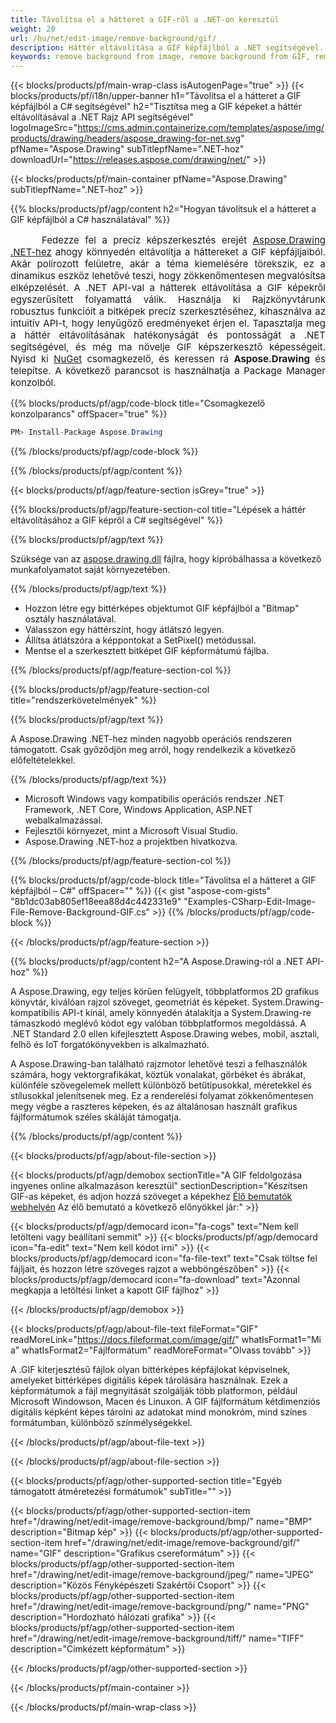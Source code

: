 ```yaml
---
title: Távolítsa el a hátteret a GIF-ről a .NET-on keresztül
weight: 20
url: /hu/net/edit-image/remove-background/gif/
description: Háttér eltávolítása a GIF képfájlból a .NET segítségével.
keywords: remove background from image, remove background from GIF, remove background via C#, background removal, erase background, clean image, 2D graphics, drawing API, edit bitmap C#, Drawing .NET-hoz, save bitmap, save GIF image, cross-platform 2D graphic library, Bitmap class, raster graphics drawing, rendering raster images, GIF image file
---
```


{{< blocks/products/pf/main-wrap-class isAutogenPage="true" >}}
{{< blocks/products/pf/i18n/upper-banner h1="Távolítsa el a hátteret a GIF képfájlból a C# segítségével" h2="Tisztítsa meg a GIF képeket a háttér eltávolításával a .NET Rajz API segítségével" logoImageSrc="https://cms.admin.containerize.com/templates/aspose/img/products/drawing/headers/aspose_drawing-for-net.svg" pfName="Aspose.Drawing" subTitlepfName=".NET-hoz" downloadUrl="https://releases.aspose.com/drawing/net/" >}}

{{< blocks/products/pf/main-container pfName="Aspose.Drawing" subTitlepfName=".NET-hoz" >}}


{{% blocks/products/pf/agp/content h2="Hogyan távolítsuk el a hátteret a GIF képfájlból a C# használatával" %}}

<p align="justify" style="text-indent:50px;font-size:15px;">
Fedezze fel a precíz képszerkesztés erejét <a href="https://products.aspose.com/drawing/net">Aspose.Drawing .NET-hez</a> ahogy könnyedén eltávolítja a háttereket a GIF képfájljaiból. Akár polírozott felületre, akár a téma kiemelésére törekszik, ez a dinamikus eszköz lehetővé teszi, hogy zökkenőmentesen megvalósítsa elképzelését. A .NET API-val a hátterek eltávolítása a GIF képekről egyszerűsített folyamattá válik. Használja ki Rajzkönyvtárunk robusztus funkcióit a bitképek precíz szerkesztéséhez, kihasználva az intuitív API-t, hogy lenyűgöző eredményeket érjen el. Tapasztalja meg a háttér eltávolításának hatékonyságát és pontosságát a .NET segítségével, és még ma növelje GIF képszerkesztő képességeit. Nyisd ki <a href="https://www.nuget.org/packages/aspose.drawing">NuGet</a> csomagkezelő, és keressen rá <b>Aspose.Drawing</b> és telepítse. A következő parancsot is használhatja a Package Manager konzolból.</p>

{{% blocks/products/pf/agp/code-block title="Csomagkezelő konzolparancs" offSpacer="true" %}}
```cs
PM> Install-Package Aspose.Drawing
```
{{% /blocks/products/pf/agp/code-block %}}

{{% /blocks/products/pf/agp/content %}}


{{< blocks/products/pf/agp/feature-section isGrey="true" >}}

{{% blocks/products/pf/agp/feature-section-col title="Lépések a háttér eltávolításához a GIF képről a C# segítségével" %}}

{{% blocks/products/pf/agp/text %}}

Szüksége van az [aspose.drawing.dll](https://downloads.aspose.com/drawing/net) fájlra, hogy kipróbálhassa a következő munkafolyamatot saját környezetében.

{{% /blocks/products/pf/agp/text %}}

+ Hozzon létre egy bittérképes objektumot GIF képfájlból a "Bitmap" osztály használatával.
+ Válasszon egy háttérszínt, hogy átlátszó legyen.
+ Állítsa átlátszóra a képpontokat a SetPixel() metódussal.
+ Mentse el a szerkesztett bitképet GIF képformátumú fájlba.

{{% /blocks/products/pf/agp/feature-section-col %}}

{{% blocks/products/pf/agp/feature-section-col title="rendszerkövetelmények" %}}

{{% blocks/products/pf/agp/text %}}

A Aspose.Drawing .NET-hez minden nagyobb operációs rendszeren támogatott. Csak győződjön meg arról, hogy rendelkezik a következő előfeltételekkel.

{{% /blocks/products/pf/agp/text %}}

- Microsoft Windows vagy kompatibilis operációs rendszer .NET Framework, .NET Core, Windows Application, ASP.NET webalkalmazással.
- Fejlesztői környezet, mint a Microsoft Visual Studio.
- Aspose.Drawing .NET-hoz a projektben hivatkozva.

{{% /blocks/products/pf/agp/feature-section-col %}}

{{% blocks/products/pf/agp/code-block title="Távolítsa el a hátteret a GIF képfájlból – C#" offSpacer="" %}}
{{< gist "aspose-com-gists" "8b1dc03ab805ef18eea88d4c442331e9" "Examples-CSharp-Edit-Image-File-Remove-Background-GIF.cs" >}}
{{% /blocks/products/pf/agp/code-block %}}

{{< /blocks/products/pf/agp/feature-section >}}


<!-- aboutfile Starts -->

{{% blocks/products/pf/agp/content h2="A Aspose.Drawing-ról a .NET API-hoz" %}}

A Aspose.Drawing, egy teljes körűen felügyelt, többplatformos 2D grafikus könyvtár, kiválóan rajzol szöveget, geometriát és képeket. System.Drawing-kompatibilis API-t kínál, amely könnyedén átalakítja a System.Drawing-re támaszkodó meglévő kódot egy valóban többplatformos megoldássá. A .NET Standard 2.0 ellen kifejlesztett Aspose.Drawing webes, mobil, asztali, felhő és IoT forgatókönyvekben is alkalmazható.

A Aspose.Drawing-ban található rajzmotor lehetővé teszi a felhasználók számára, hogy vektorgrafikákat, köztük vonalakat, görbéket és ábrákat, különféle szövegelemek mellett különböző betűtípusokkal, méretekkel és stílusokkal jelenítsenek meg. Ez a renderelési folyamat zökkenőmentesen megy végbe a raszteres képeken, és az általánosan használt grafikus fájlformátumok széles skáláját támogatja.

{{% /blocks/products/pf/agp/content %}}


{{< blocks/products/pf/agp/about-file-section >}}

{{< blocks/products/pf/agp/demobox sectionTitle="A GIF feldolgozása ingyenes online alkalmazáson keresztül" sectionDescription="Készítsen GIF-as képeket, és adjon hozzá szöveget a képekhez [Élő bemutatók webhelyén](https://products.aspose.app/drawing) Az élő bemutató a következő előnyökkel jár:" >}}

{{< blocks/products/pf/agp/democard icon="fa-cogs" text="Nem kell letölteni vagy beállítani semmit" >}}
{{< blocks/products/pf/agp/democard icon="fa-edit" text="Nem kell kódot írni" >}}
{{< blocks/products/pf/agp/democard icon="fa-file-text" text="Csak töltse fel fájljait, és hozzon létre szöveges rajzot a webböngészőben" >}}
{{< blocks/products/pf/agp/democard icon="fa-download" text="Azonnal megkapja a letöltési linket a kapott GIF fájlhoz" >}}

{{< /blocks/products/pf/agp/demobox >}}

{{< blocks/products/pf/agp/about-file-text fileFormat="GIF" readMoreLink="https://docs.fileformat.com/image/gif/" whatIsFormat1="Mi a" whatIsFormat2="Fájlformátum" readMoreFormat="Olvass tovább" >}}

A .GIF kiterjesztésű fájlok olyan bittérképes képfájlokat képviselnek, amelyeket bittérképes digitális képek tárolására használnak. Ezek a képformátumok a fájl megnyitását szolgálják több platformon, például Microsoft Windowson, Macen és Linuxon. A GIF fájlformátum kétdimenziós digitális képként képes tárolni az adatokat mind monokróm, mind színes formátumban, különböző színmélységekkel.

{{< /blocks/products/pf/agp/about-file-text >}}

{{< /blocks/products/pf/agp/about-file-section >}}

<!-- aboutfile Ends -->


{{< blocks/products/pf/agp/other-supported-section title="Egyéb támogatott átméretezési formátumok" subTitle="" >}}

{{< blocks/products/pf/agp/other-supported-section-item href="/drawing/net/edit-image/remove-background/bmp/" name="BMP" description="Bitmap kép" >}}
{{< blocks/products/pf/agp/other-supported-section-item href="/drawing/net/edit-image/remove-background/gif/" name="GIF" description="Grafikus csereformátum" >}}
{{< blocks/products/pf/agp/other-supported-section-item href="/drawing/net/edit-image/remove-background/jpeg/" name="JPEG" description="Közös Fényképészeti Szakértői Csoport" >}}
{{< blocks/products/pf/agp/other-supported-section-item href="/drawing/net/edit-image/remove-background/png/" name="PNG" description="Hordozható hálózati grafika" >}}
{{< blocks/products/pf/agp/other-supported-section-item href="/drawing/net/edit-image/remove-background/tiff/" name="TIFF" description="Címkézett képformátum" >}}

{{< /blocks/products/pf/agp/other-supported-section >}}

{{< /blocks/products/pf/main-container >}}

{{< /blocks/products/pf/main-wrap-class >}}

